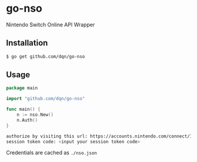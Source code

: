 # go-nso

Nintendo Switch Online API Wrapper

## Installation

```bash
$ go get github.com/dqn/go-nso
```

## Usage

```go
package main

import "github.com/dqn/go-nso"

func main() {
	n := nso.New()
	n.Auth()
}

```

```bash
authorize by visiting this url: https://accounts.nintendo.com/connect/1.0.0/authorize?xxx=xxx
session token code: <input your session token code>
```

Credentials are cached as `./nso.json`
